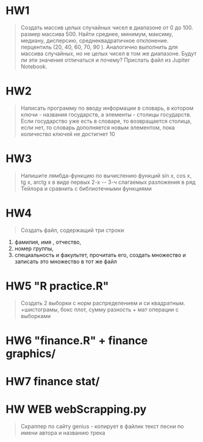 #  HW1
>Создать массив целых случайных чисел в диапазоне от 0 до 100. размер массива 500. Найти среднее, минимум, максиму, медиану, дисперсию, среднеквадратичное отклонение. перцентиль (20, 40, 60, 70, 90 ). Аналогично выполнить для массива случайных, но не целых чисел в том же диапазоне. Будут ли эти значения отличаться и почему? Прислать файл из Jupiter Notebook.

#  HW2
>Написать программу по вводу информации в словарь, в котором ключи - названия государств, а элементы - столицы государств. Если государство уже есть в словаре, то возвращается столица, если нет, то словарь дополняется новым элементом, пока количество ключей не достигнет 10


#  HW3
>Напишите лямбда-функцию по вычислению функций sin x, cos x, tg x, arctg x в виде первых 2-х -- 3-ч слагаемых разложения в ряд Тейлора и сравнить с библиотечными функциями


#  HW4
>Создать файл, содержащий три строки 
  1. фамилия, имя , отчество,  
  2. номер группы, 
  3. специальность и факультет, 
прочитать его, создать множество и записать это множество в тот же файл


#  HW5 "R practice.R"
>Cоздать 2 выборки с норм распределением и си квадратным. +шистограмы, бокс плот, сумму разность + мат операции с выборками 

#  HW6  "finance.R" + finance graphics/

#  HW7  finance stat/

#  HW WEB  webScrapping.py
>Скраппер по сайту genius - копирует в файлик текст песни по имени автора и названию трека